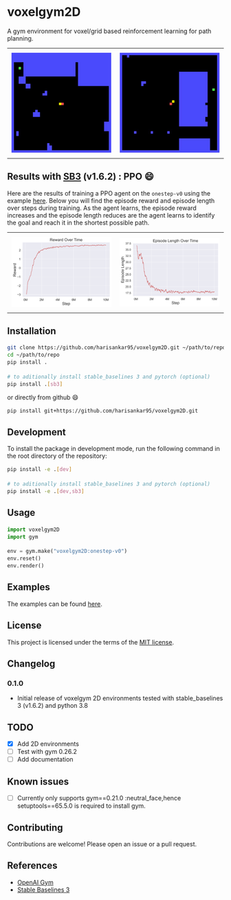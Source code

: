 # voxelgym2D
A gym environment for voxel/grid based reinforcement learning for path planning.

<div id="solution-table">
    <table>
	    <tr>
    	    <td style="padding:10px">
        	    <img src="resources/solution_1.gif" width="380"/>
      	    </td>
            <td style="padding:10px">
            	<img src="resources/solution_2.gif" width="380"/>
            </td>
        </tr>
    </table>
</div>

## Results with [SB3](https://github.com/DLR-RM/stable-baselines3) (v1.6.2) : PPO :smile:
Here are the results of training a PPO agent on the `onestep-v0` using the example [here](examples/train_ppo.py). Below you will find the episode reward and episode length over steps during training. As the agent learns, the episode reward increases and the episode length reduces are the agent learns to identify the goal and reach it in the shortest possible path.

<div id="solution-table">
    <table>
	    <tr>
    	    <td style="padding:10px">
        	    <img src="resources/ep_reward.png" width="380"/>
      	    </td>
            <td style="padding:10px">
            	<img src="resources/ep_length.png" width="380"/>
            </td>
        </tr>
    </table>
</div>


## Installation
```bash
git clone https://github.com/harisankar95/voxelgym2D.git ~/path/to/repo
cd ~/path/to/repo
pip install .

# to aditionally install stable_baselines 3 and pytorch (optional)
pip install .[sb3]
```

or directly from github :smile:

```bash
pip install git+https://github.com/harisankar95/voxelgym2D.git
```

## Development
To install the package in development mode, run the following command in the root directory of the repository:
```bash
pip install -e .[dev]

# to aditionally install stable_baselines 3 and pytorch (optional)
pip install -e .[dev,sb3]
```

## Usage
```python
import voxelgym2D
import gym

env = gym.make("voxelgym2D:onestep-v0")
env.reset()
env.render()
```

## Examples
The examples can be found [here](examples).

## License
This project is licensed under the terms of the [MIT license](LICENSE).

## Changelog
### 0.1.0
- Initial release of voxelgym 2D environments tested with stable_baselines 3 (v1.6.2) and python 3.8

## TODO
- [x] Add 2D environments
- [ ] Test with gym 0.26.2
- [ ] Add documentation

## Known issues
- [ ] Currently only supports gym==0.21.0 :neutral_face,hence setuptools==65.5.0 is required to install gym.

## Contributing
Contributions are welcome! Please open an issue or a pull request.

## References
- [OpenAI Gym](https://arxiv.org/abs/1606.01540)
- [Stable Baselines 3](http://jmlr.org/papers/v22/20-1364.html)
